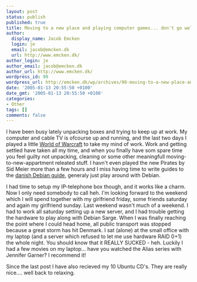```yaml
---
layout: post
status: publish
published: true
title: Moving to a new place and playing computer games... don't go well together
author:
  display_name: Jacob Emcken
  login: je
  email: jacob@emcken.dk
  url: http://www.emcken.dk/
author_login: je
author_email: jacob@emcken.dk
author_url: http://www.emcken.dk/
wordpress_id: 90
wordpress_url: http://emcken.dk/wp/archives/90-moving-to-a-new-place-and-playing-computer-games-dont-go-well-together.html
date: '2005-01-13 20:55:50 +0100'
date_gmt: '2005-01-13 20:55:50 +0100'
categories:
- Other
tags: []
comments: false
---
```

I have been busy lately unpacking boxes and trying to keep up at work. My computer and cable TV is ofcourse up and running, and the last two days I played a little <a href="http://www.worldofwarcraft.com/">World of Warcraft</a> to take my mind of work. Work and getting settled have taken all my time, and when you finally have som spare time you feel guilty not unpacking, cleaning or some other meaningfull moving-to-new-appartment releated stuff. I havn't even played the new Pirates by Sid Meier more than a few hours and I miss having time to write guides to the <a href="http://www.debianguiden.dk/">danish Debian guide</a>, generaly just play around with Debian.

I had time to setup my IP-telephone box though, and it works like a charm. Now I only need somebody to call heh. I'm looking forward to the weekend which I will spend together with my girlfriend friday, some friends saturday and again my girlfriend sunday.
Last weekend wasn't much of a weekend. I had to work all saturday setting up a new server, and I had trouble getting the hardware to play along with Debian Sarge. When I was finally reaching the point where I could head home, all public transport was stopped because a great storm has hit Denmark. I sat (alone) at the small office with my laptop (and a server which refused to let me use hardware RAID 0+1) the whole night. You should know that it REALLY SUCKED - heh. Luckily I had a few movies on my laptop... have you watched the Alias series with Jennifer Garner? I recommend it!

Since the last post I have also recieved my 10 Ubuntu CD's. They are really nice.... well back to relaxing.

